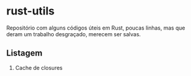 # rust-utils

Repositório com alguns códigos úteis em Rust, poucas linhas, mas que deram um trabalho desgraçado, merecem ser salvas.

## Listagem

1. Cache de closures